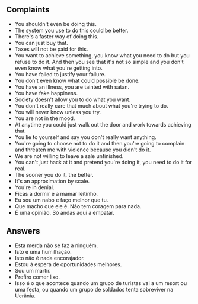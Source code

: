 ## Complaints
- You shouldn't even be doing this.
- The system you use to do this could be better.
- There's a faster way of doing this.
- You can just buy that.
- Taxes will not be paid for this.
- You want to achieve something, you know what you need to do but you refuse to do it. And then you see that it's not so simple and you don't even know what you're getting into.
- You have failed to justify your failure.
- You don't even know what could possible be done.
- You have an illness, you are tainted with satan.
- You have fake happiness.
- Society doesn't allow you to do what you want.
- You don't really care that much about what you're trying to do.
- You will never know unless you try.
- You are not in the mood.
- At anytime you could just walk out the door and work towards achieving that.
- You lie to yourself and say you don't really want anything.
- You're going to choose not to do it and then you're going to complain and threaten me with violence because you didn't do it.
- We are not willing to leave a sale unfinished.
- You can't just hack at it and pretend you're doing it, you need to do it for real.
- The sooner you do it, the better.
- It's an approximation by scale.
- You're in denial.
- Ficas a dormir e a mamar leitinho.
- Eu sou um nabo e faço melhor que tu.
- Que macho que ele é. Não tem coragem para nada.
- É uma opinião. Só andas aqui a empatar.

## Answers
- Esta merda não se faz a ninguém.
- Isto é uma humilhação.
- Isto não é nada encorajador.
- Estou à espera de oportunidades melhores.
- Sou um mártir.
- Prefiro comer lixo.
- Isso é o que acontece quando um grupo de turistas vai a um resort ou uma festa, ou quando um grupo de soldados tenta sobreviver na Ucrânia.

